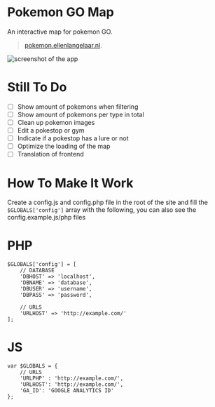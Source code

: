 # Pokemon GO Map
An interactive map for pokemon GO. 
> [pokemon.ellenlangelaar.nl](http://pokemon.ellenlangelaar.nl/).

![screenshot of the app](https://raw.githubusercontent.com/e11en/pokemon-go-map/master/screenshot.png)

Still To Do
===
- [ ] Show amount of pokemons when filtering
- [ ] Show amount of pokemons per type in total
- [ ] Clean up pokemon images
- [ ] Edit a pokestop or gym
- [ ] Indicate if a pokestop has a lure or not
- [ ] Optimize the loading of the map
- [ ] Translation of frontend

How To Make It Work
===
Create a config.js and config.php file in the root of the site and fill the ```$GLOBALS['config']``` array with the following, you
can also see the config.example.js/php files

PHP
====
```
$GLOBALS['config'] = [
    // DATABASE
    'DBHOST' => 'localhost',
    'DBNAME' => 'database',
    'DBUSER' => 'username',
    'DBPASS' => 'password',

    // URLS
    'URLHOST' => 'http://example.com/'
];

```

JS
====
```
var $GLOBALS = {
    // URLS
    'URLPHP' : 'http://example.com/',
    'URLHOST': 'http://example.com/',
    'GA_ID': 'GOOGLE ANALYTICS ID'
};


```